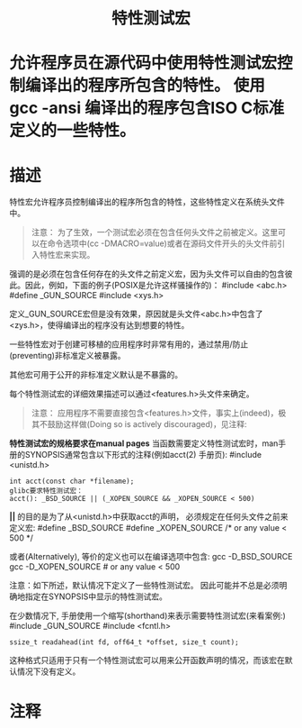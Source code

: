 <h1 align="center">特性测试宏<h1>

允许程序员在源代码中使用特性测试宏控制编译出的程序所包含的特性。
使用gcc -ansi 编译出的程序包含ISO C标准定义的一些特性。

# 描述
特性宏允许程序员控制编译出的程序所包含的特性，这些特性定义在系统头文件中。

>注意：
为了生效，一个测试宏必须在包含任何头文件之前被定义。这里可以在命令选项中(cc -DMACRO=value)或者在源码文件开头的头文件前引入特性宏来实现。

强调的是必须在包含任何存在的头文件之前定义宏，因为头文件可以自由的包含彼此。因此，例如，下面的例子(POSIX是允许这样骚操作的)：
    #include <abc.h>
    #define _GUN_SOURCE
    #include <xys.h>
    
定义_GUN_SOURCE宏但是没有效果，原因就是头文件<abc.h>中包含了<zys.h>，使得编译出的程序没有达到想要的特性。

一些特性宏对于创建可移植的应用程序时非常有用的，通过禁用/防止(preventing)非标准定义被暴露。

其他宏可用于公开的非标准定义默认是不暴露的。

每个特性测试宏的详细效果描述可以通过<features.h>头文件来确定。

> 注意：
应用程序不需要直接包含<features.h>文件，事实上(indeed)，极其不鼓励这样做(Doing so is actively discouraged)，见注释:

**特性测试宏的规格要求在manual pages**
当函数需要定义特性测试宏时，man手册的SYNOPSIS通常包含以下形式的注释(例如acct(2) 手册页):
    #include <unistd.h>
    
    int acct(const char *filename);
    glibc要求特性测试宏：
    acct(): _BSD_SOURCE || (_XOPEN_SOURCE && _XOPEN_SOURCE < 500)
**||** 的目的是为了从<unistd.h>中获取acct的声明， 必须规定在任何头文件之前来定义宏:
    #define _BSD_SOURCE
    #define _XOPEN_SOURCE /* or any value < 500 */
    
或者(Alternatively), 等价的定义也可以在编译选项中包含:
    gcc -D_BSD_SOURCE
    gcc -D_XOPEN_SOURCE   # or any value < 500

注意：如下所述，默认情况下定义了一些特性测试宏。
因此可能并不总是必须明确地指定在SYNOPSIS中显示的特性测试宏。

在少数情况下, 手册使用一个缩写(shorthand)来表示需要特性测试宏(来看案例:)
    #include _GUN_SOURCE
    #include <fcntl.h>
    
    ssize_t readahead(int fd, off64_t *offset, size_t count);
    
这种格式只适用于只有一个特性测试宏可以用来公开函数声明的情况，而该宏在默认情况下没有定义。


# 注释
